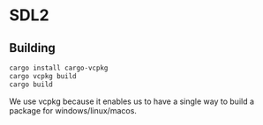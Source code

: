 # SDL2

## Building

```ps1
cargo install cargo-vcpkg
cargo vcpkg build
cargo build
```

We use vcpkg because it enables us to have a single way to build a package for windows/linux/macos.
